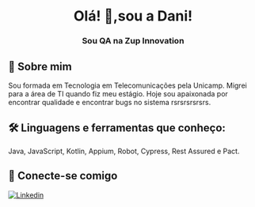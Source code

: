 <h1 align="center">Olá! 👋,sou a Dani!</h1>
<h3 align="center">Sou QA na Zup Innovation</h3>

## 🚀 Sobre mim
Sou formada em Tecnologia em Telecomunicações pela Unicamp. Migrei para a área de TI quando fiz meu estágio. Hoje sou apaixonada por encontrar qualidade e encontrar bugs no sistema rsrsrsrsrsrs.


## 🛠 Linguagens e ferramentas que conheço:
Java, JavaScript, Kotlin, Appium, Robot, Cypress, Rest Assured e Pact.


## 🔗 Conecte-se comigo
[![Linkedin](https://www.linkedin.com/in/daniela-ferreira-063770ba/)](#)
